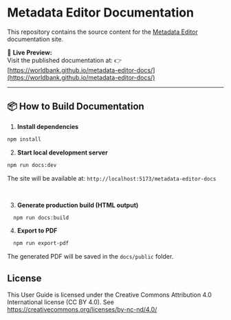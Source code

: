 # Metadata Editor Documentation

This repository contains the source content for the [Metadata Editor](https://github.com/worldbank/metadata-editor) documentation site.

📘 **Live Preview:**  
Visit the published documentation at:  👉 [https://worldbank.github.io/metadata-editor-docs/](https://worldbank.github.io/metadata-editor-docs/)

---

## 📦 How to Build Documentation

1. **Install dependencies**

```bash
npm install
```

2. **Start local development server**

  ```bash
  npm run docs:dev
  ```

  The site will be available at: `http://localhost:5173/metadata-editor-docs`

  <br>
  
    

3. **Generate production build (HTML output)**

  ```bash
    npm run docs:build
  ```
  

4. **Export to PDF**

  ```bash
    npm run export-pdf
  ```

  The generated PDF will be saved in the `docs/public` folder.

  

## License
This User Guide is licensed under the Creative Commons Attribution 4.0 International license (CC BY 4.0). See [https://creativecommons.org/licenses/by-nc-nd/4.0/ ](https://creativecommons.org/licenses/by/4.0/)
